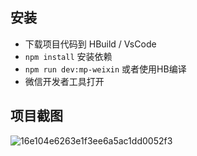 ## 安装

+ 下载项目代码到 HBuild / VsCode
+ `npm install` 安装依赖
+ `npm run dev:mp-weixin` 或者使用HB编译
+ 微信开发者工具打开

## 项目截图


![16e104e6263e1f3ee6a5ac1dd0052f3](https://github.com/user-attachments/assets/d5797b71-229e-4fe6-80c1-4c603474f9b8)
